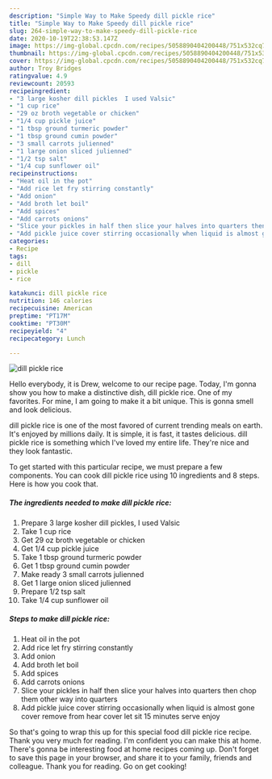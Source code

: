 ```yaml
---
description: "Simple Way to Make Speedy dill pickle rice"
title: "Simple Way to Make Speedy dill pickle rice"
slug: 264-simple-way-to-make-speedy-dill-pickle-rice
date: 2020-10-19T22:38:53.147Z
image: https://img-global.cpcdn.com/recipes/5058890404200448/751x532cq70/dill-pickle-rice-recipe-main-photo.jpg
thumbnail: https://img-global.cpcdn.com/recipes/5058890404200448/751x532cq70/dill-pickle-rice-recipe-main-photo.jpg
cover: https://img-global.cpcdn.com/recipes/5058890404200448/751x532cq70/dill-pickle-rice-recipe-main-photo.jpg
author: Troy Bridges
ratingvalue: 4.9
reviewcount: 20593
recipeingredient:
- "3 large kosher dill pickles  I used Valsic"
- "1 cup rice"
- "29 oz broth vegetable or chicken"
- "1/4 cup pickle juice"
- "1 tbsp ground turmeric powder"
- "1 tbsp ground cumin powder"
- "3 small carrots julienned"
- "1 large onion sliced julienned"
- "1/2 tsp salt"
- "1/4 cup sunflower oil"
recipeinstructions:
- "Heat oil in the pot"
- "Add rice let fry stirring constantly"
- "Add onion"
- "Add broth let boil"
- "Add spices"
- "Add carrots onions"
- "Slice your pickles in half then slice your halves into quarters then chop them other way into quarters"
- "Add pickle juice cover stirring occasionally when liquid is almost gone cover remove from hear cover  let sit 15 minutes serve enjoy"
categories:
- Recipe
tags:
- dill
- pickle
- rice

katakunci: dill pickle rice 
nutrition: 146 calories
recipecuisine: American
preptime: "PT17M"
cooktime: "PT30M"
recipeyield: "4"
recipecategory: Lunch

---
```



![dill pickle rice](https://img-global.cpcdn.com/recipes/5058890404200448/751x532cq70/dill-pickle-rice-recipe-main-photo.jpg)

Hello everybody, it is Drew, welcome to our recipe page. Today, I'm gonna show you how to make a distinctive dish, dill pickle rice. One of my favorites. For mine, I am going to make it a bit unique. This is gonna smell and look delicious.

dill pickle rice is one of the most favored of current trending meals on earth. It's enjoyed by millions daily. It is simple, it is fast, it tastes delicious. dill pickle rice is something which I've loved my entire life. They're nice and they look fantastic.




To get started with this particular recipe, we must prepare a few components. You can cook dill pickle rice using 10 ingredients and 8 steps. Here is how you cook that.

<!--inarticleads1-->

##### The ingredients needed to make dill pickle rice:

1. Prepare 3 large kosher dill pickles,  I used Valsic
1. Take 1 cup rice
1. Get 29 oz broth vegetable or chicken
1. Get 1/4 cup pickle juice
1. Take 1 tbsp ground turmeric powder
1. Get 1 tbsp ground cumin powder
1. Make ready 3 small carrots julienned
1. Get 1 large onion sliced julienned
1. Prepare 1/2 tsp salt
1. Take 1/4 cup sunflower oil




<!--inarticleads2-->

##### Steps to make dill pickle rice:

1. Heat oil in the pot
1. Add rice let fry stirring constantly
1. Add onion
1. Add broth let boil
1. Add spices
1. Add carrots onions
1. Slice your pickles in half then slice your halves into quarters then chop them other way into quarters
1. Add pickle juice cover stirring occasionally when liquid is almost gone cover remove from hear cover  let sit 15 minutes serve enjoy




So that's going to wrap this up for this special food dill pickle rice recipe. Thank you very much for reading. I'm confident you can make this at home. There's gonna be interesting food at home recipes coming up. Don't forget to save this page in your browser, and share it to your family, friends and colleague. Thank you for reading. Go on get cooking!
